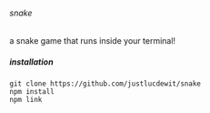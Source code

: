 ###### snake
a snake game that runs inside your terminal!

##### installation
```
git clone https://github.com/justlucdewit/snake
npm install
npm link
```